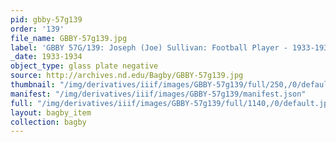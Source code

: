 ```yaml
---
pid: gbby-57g139
order: '139'
file_name: GBBY-57g139.jpg
label: 'GBBY 57G/139: Joseph (Joe) Sullivan: Football Player - 1933-1934'
_date: 1933-1934
object_type: glass plate negative
source: http://archives.nd.edu/Bagby/GBBY-57g139.jpg
thumbnail: "/img/derivatives/iiif/images/GBBY-57g139/full/250,/0/default.jpg"
manifest: "/img/derivatives/iiif/images/GBBY-57g139/manifest.json"
full: "/img/derivatives/iiif/images/GBBY-57g139/full/1140,/0/default.jpg"
layout: bagby_item
collection: bagby
---
```


